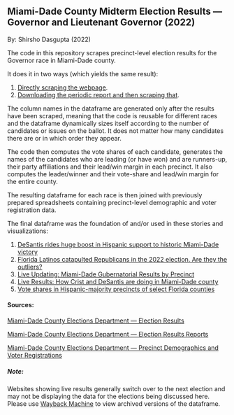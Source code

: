 ## Miami-Dade County Midterm Election Results — Governor and Lieutenant Governor (2022)

By: Shirsho Dasgupta (2022)

The code in this repository scrapes precinct-level election results for the Governor race in Miami-Dade county. 

It does it in two ways (which yields the same result):
1. [Directly scraping the webpage](https://github.com/shirshod/florida_midterms_2022/blob/main/precinct_results/miami-dade/dade_governor/gov_dade_scraper.ipynb).
2. [Downloading the periodic report and then scraping that](https://github.com/shirshod/florida_midterms_2022/blob/main/precinct_results/miami-dade/dade_governor/gov_dade_reports.ipynb).

The column names in the dataframe are generated only after the results have been scraped, meaning that the code is reusable for different races and the dataframe dynamically sizes itself according to the number of candidates or issues on the ballot. It does not matter how many candidates there are or in which order they appear. 

The code then computes the vote shares of each candidate, generates the names of the candidates who are leading (or have won) and are runners-up, their party affiliations and their lead/win margin in each precinct. It also computes the leader/winner and their vote-share and lead/win margin for the entire county. 

The resulting dataframe for each race is then joined with previously prepared spreadsheets containing precinct-level demographic and voter registration data.

The final dataframe was the foundation of and/or used in these stories and visualizations:

1. [DeSantis rides huge boost in Hispanic support to historic Miami-Dade victory](https://www.miamiherald.com/news/politics-government/election/article268242152.html)
2. [Florida Latinos catapulted Republicans in the 2022 election. Are they the outliers?](https://www.miamiherald.com/news/politics-government/article268644252.html)
3. [Live Updating: Miami-Dade Gubernatorial Results by Precinct](https://www.datawrapper.de/_/WNk38/)
4. [Live Results: How Crist and DeSantis are doing in Miami-Dade county](https://www.datawrapper.de/_/JURCT/)
5. [Vote shares in Hispanic-majority precincts of select Florida counties](https://www.datawrapper.de/_/72L8M/)

#### Sources:

[Miami-Dade County Elections Department — Election Results](https://enr.electionsfl.org/DAD/3267/Precincts/44791/0/1048/)

[Miami-Dade County Elections Department — Election Results Reports](https://enr.electionsfl.org/DAD/3267/Reports/)

[Miami-Dade County Elections Department — Precinct Demographics and Voter Registrations](https://www.miamidade.gov/elections/voter-statistics-current-archive.html)

##### Note:
Websites showing live results generally switch over to the next election and may not be displaying the data for the elections being discussed here. Please use [Wayback Machine](https://archive.org/web/) to view archived versions of the dataframe. 
